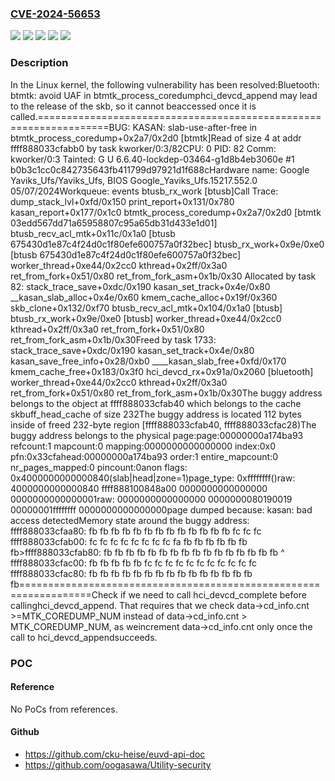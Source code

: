 ### [CVE-2024-56653](https://cve.mitre.org/cgi-bin/cvename.cgi?name=CVE-2024-56653)
![](https://img.shields.io/static/v1?label=Product&message=Linux&color=blue)
![](https://img.shields.io/static/v1?label=Version&message=&color=brightgreen)
![](https://img.shields.io/static/v1?label=Version&message=0b70151328781a89c89e4cf3fae21fc0e98d869e%20&color=brightgreen)
![](https://img.shields.io/static/v1?label=Version&message=6.6%20&color=brightgreen)
![](https://img.shields.io/static/v1?label=Vulnerability&message=n%2Fa&color=blue)

### Description

In the Linux kernel, the following vulnerability has been resolved:Bluetooth: btmtk: avoid UAF in btmtk_process_coredumphci_devcd_append may lead to the release of the skb, so it cannot beaccessed once it is called.==================================================================BUG: KASAN: slab-use-after-free in btmtk_process_coredump+0x2a7/0x2d0 [btmtk]Read of size 4 at addr ffff888033cfabb0 by task kworker/0:3/82CPU: 0 PID: 82 Comm: kworker/0:3 Tainted: G     U             6.6.40-lockdep-03464-g1d8b4eb3060e #1 b0b3c1cc0c842735643fb411799d97921d1f688cHardware name: Google Yaviks_Ufs/Yaviks_Ufs, BIOS Google_Yaviks_Ufs.15217.552.0 05/07/2024Workqueue: events btusb_rx_work [btusb]Call Trace: <TASK> dump_stack_lvl+0xfd/0x150 print_report+0x131/0x780 kasan_report+0x177/0x1c0 btmtk_process_coredump+0x2a7/0x2d0 [btmtk 03edd567dd71a65958807c95a65db31d433e1d01] btusb_recv_acl_mtk+0x11c/0x1a0 [btusb 675430d1e87c4f24d0c1f80efe600757a0f32bec] btusb_rx_work+0x9e/0xe0 [btusb 675430d1e87c4f24d0c1f80efe600757a0f32bec] worker_thread+0xe44/0x2cc0 kthread+0x2ff/0x3a0 ret_from_fork+0x51/0x80 ret_from_fork_asm+0x1b/0x30 </TASK>Allocated by task 82: stack_trace_save+0xdc/0x190 kasan_set_track+0x4e/0x80 __kasan_slab_alloc+0x4e/0x60 kmem_cache_alloc+0x19f/0x360 skb_clone+0x132/0xf70 btusb_recv_acl_mtk+0x104/0x1a0 [btusb] btusb_rx_work+0x9e/0xe0 [btusb] worker_thread+0xe44/0x2cc0 kthread+0x2ff/0x3a0 ret_from_fork+0x51/0x80 ret_from_fork_asm+0x1b/0x30Freed by task 1733: stack_trace_save+0xdc/0x190 kasan_set_track+0x4e/0x80 kasan_save_free_info+0x28/0xb0 ____kasan_slab_free+0xfd/0x170 kmem_cache_free+0x183/0x3f0 hci_devcd_rx+0x91a/0x2060 [bluetooth] worker_thread+0xe44/0x2cc0 kthread+0x2ff/0x3a0 ret_from_fork+0x51/0x80 ret_from_fork_asm+0x1b/0x30The buggy address belongs to the object at ffff888033cfab40 which belongs to the cache skbuff_head_cache of size 232The buggy address is located 112 bytes inside of freed 232-byte region [ffff888033cfab40, ffff888033cfac28)The buggy address belongs to the physical page:page:00000000a174ba93 refcount:1 mapcount:0 mapping:0000000000000000 index:0x0 pfn:0x33cfahead:00000000a174ba93 order:1 entire_mapcount:0 nr_pages_mapped:0 pincount:0anon flags: 0x4000000000000840(slab|head|zone=1)page_type: 0xffffffff()raw: 4000000000000840 ffff888100848a00 0000000000000000 0000000000000001raw: 0000000000000000 0000000080190019 00000001ffffffff 0000000000000000page dumped because: kasan: bad access detectedMemory state around the buggy address: ffff888033cfaa80: fb fb fb fb fb fb fb fb fb fb fb fb fb fc fc fc ffff888033cfab00: fc fc fc fc fc fc fc fc fa fb fb fb fb fb fb fb>ffff888033cfab80: fb fb fb fb fb fb fb fb fb fb fb fb fb fb fb fb                                     ^ ffff888033cfac00: fb fb fb fb fb fc fc fc fc fc fc fc fc fc fc fc ffff888033cfac80: fb fb fb fb fb fb fb fb fb fb fb fb fb fb fb fb==================================================================Check if we need to call hci_devcd_complete before callinghci_devcd_append. That requires that we check data->cd_info.cnt >=MTK_COREDUMP_NUM instead of data->cd_info.cnt > MTK_COREDUMP_NUM, as weincrement data->cd_info.cnt only once the call to hci_devcd_appendsucceeds.

### POC

#### Reference
No PoCs from references.

#### Github
- https://github.com/cku-heise/euvd-api-doc
- https://github.com/oogasawa/Utility-security

